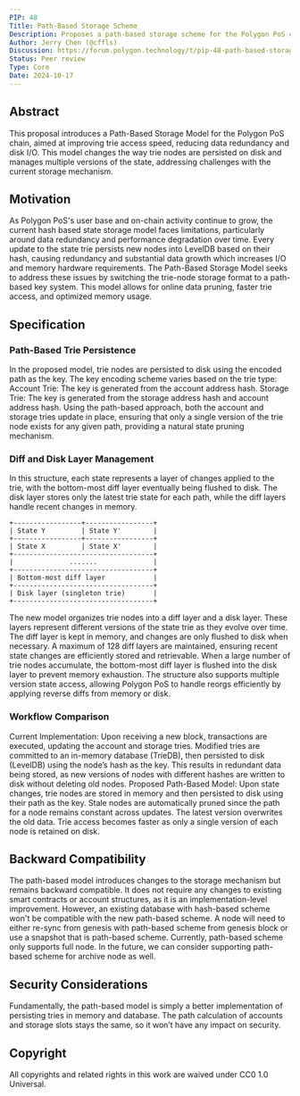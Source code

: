 ```yaml
---
PIP: 48
Title: Path-Based Storage Scheme
Description: Proposes a path-based storage scheme for the Polygon PoS chain
Author: Jerry Chen (@cffls)
Discussion: https://forum.polygon.technology/t/pip-48-path-based-storage-scheme/19917
Status: Peer review
Type: Core
Date: 2024-10-17
---
```



## Abstract

This proposal introduces a Path-Based Storage Model for the Polygon PoS chain, aimed at improving trie access speed, reducing data redundancy and disk I/O. 
This model changes the way trie nodes are persisted on disk and manages multiple versions of the state, addressing challenges with the current storage mechanism.

## Motivation

As Polygon PoS's user base and on-chain activity continue to grow, the current hash based state storage model faces limitations, particularly around data redundancy and performance degradation over time. 
Every update to the state trie persists new nodes into LevelDB based on their hash, causing redundancy and substantial data growth which increases I/O and memory hardware requirements. 
The Path-Based Storage Model seeks to address these issues by switching the trie-node storage format to a path-based key system. This model allows for online data pruning, faster trie access, and optimized memory usage.

## Specification

### Path-Based Trie Persistence
In the proposed model, trie nodes are persisted to disk using the encoded path as the key. The key encoding scheme varies based on the trie type:
Account Trie: The key is generated from the account address hash.
Storage Trie: The key is generated from the storage address hash and account address hash.
Using the path-based approach, both the account and storage tries update in place, ensuring that only a single version of the trie node exists for any given path, providing a natural state pruning mechanism.

### Diff and Disk Layer Management
In this structure, each state represents a layer of changes applied to the trie, with the bottom-most diff layer eventually being flushed to disk. The disk layer stores only the latest trie state for each path, while the diff layers handle recent changes in memory.

```
+-----------------+-----------------+
| State Y         | State Y'        |
+-----------------+-----------------+
| State X         | State X'        |
+-----------------------------------+
|              .......              |
+-----------------------------------+
| Bottom-most diff layer            |
+-----------------------------------+
| Disk layer (singleton trie)       |
+-----------------------------------+
```

The new model organizes trie nodes into a diff layer and a disk layer. These layers represent different versions of the state trie as they evolve over time. The diff layer is kept in memory, and changes are only flushed to disk when necessary. A maximum of 128 diff layers are maintained, ensuring recent state changes are efficiently stored and retrievable.
When a large number of trie nodes accumulate, the bottom-most diff layer is flushed into the disk layer to prevent memory exhaustion. The structure also supports multiple version state access, allowing Polygon PoS to handle reorgs efficiently by applying reverse diffs from memory or disk.

### Workflow Comparison

Current Implementation:
Upon receiving a new block, transactions are executed, updating the account and storage tries.
Modified tries are committed to an in-memory database (TrieDB), then persisted to disk (LevelDB) using the node’s hash as the key.
This results in redundant data being stored, as new versions of nodes with different hashes are written to disk without deleting old nodes.
Proposed Path-Based Model:
Upon state changes, trie nodes are stored in memory and then persisted to disk using their path as the key.
Stale nodes are automatically pruned since the path for a node remains constant across updates. The latest version overwrites the old data.
Trie access becomes faster as only a single version of each node is retained on disk.

## Backward Compatibility

The path-based model introduces changes to the storage mechanism but remains backward compatible. It does not require any changes to existing smart contracts or account structures, as it is an implementation-level improvement.
However, an existing database with hash-based scheme won't be compatible with the new path-based scheme. A node will need to either re-sync from genesis with path-based scheme from genesis block or use a snapshot that is path-based scheme.
Currently, path-based scheme only supports full node. In the future, we can consider supporting path-based scheme for archive node as well.

## Security Considerations
Fundamentally, the path-based model is simply a better implementation of persisting tries in memory and database. The path calculation of accounts and storage slots stays the same, so it won’t have any impact on security.

## Copyright

All copyrights and related rights in this work are waived under CC0 1.0 Universal.
